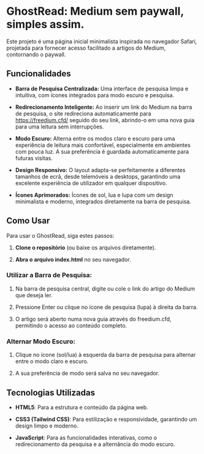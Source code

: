 GhostRead: Medium sem paywall, simples assim.
=============================================

Este projeto é uma página inicial minimalista inspirada no navegador Safari, projetada para fornecer acesso facilitado a artigos do Medium, contornando o paywall.

Funcionalidades
---------------

*   **Barra de Pesquisa Centralizada:** Uma interface de pesquisa limpa e intuitiva, com ícones integrados para modo escuro e pesquisa.
    
*   **Redirecionamento Inteligente:** Ao inserir um link do Medium na barra de pesquisa, o site redireciona automaticamente para https://freedium.cfd/ seguido do seu link, abrindo-o em uma nova guia para uma leitura sem interrupções.
    
*   **Modo Escuro:** Alterna entre os modos claro e escuro para uma experiência de leitura mais confortável, especialmente em ambientes com pouca luz. A sua preferência é guardada automaticamente para futuras visitas.
    
*   **Design Responsivo:** O layout adapta-se perfeitamente a diferentes tamanhos de ecrã, desde telemóveis a desktops, garantindo uma excelente experiência de utilizador em qualquer dispositivo.
    
*   **Ícones Aprimorados:** Ícones de sol, lua e lupa com um design minimalista e moderno, integrados diretamente na barra de pesquisa.
    

Como Usar
---------

Para usar o GhostRead, siga estes passos:

1.  **Clone o repositório** (ou baixe os arquivos diretamente).
    
2.  **Abra o arquivo index.html** no seu navegador.
    

### Utilizar a Barra de Pesquisa:

1.  Na barra de pesquisa central, digite ou cole o link do artigo do Medium que deseja ler.
    
2.  Pressione Enter ou clique no ícone de pesquisa (lupa) à direita da barra.
    
3.  O artigo será aberto numa nova guia através do freedium.cfd, permitindo o acesso ao conteúdo completo.
    

### Alternar Modo Escuro:

1.  Clique no ícone (sol/lua) à esquerda da barra de pesquisa para alternar entre o modo claro e escuro.
    
2.  A sua preferência de modo será salva no seu navegador.
    

Tecnologias Utilizadas
----------------------

*   **HTML5**: Para a estrutura e conteúdo da página web.
    
*   **CSS3 (Tailwind CSS)**: Para estilização e responsividade, garantindo um design limpo e moderno.
    
*   **JavaScript**: Para as funcionalidades interativas, como o redirecionamento da pesquisa e a alternância do modo escuro.
